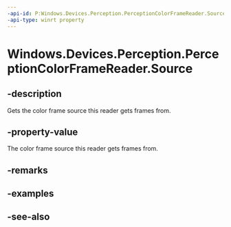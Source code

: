 ----api-id: P:Windows.Devices.Perception.PerceptionColorFrameReader.Source
-api-type: winrt property
---<!-- Property syntaxpublic Windows.Devices.Perception.PerceptionColorFrameSource Source { get; }--># Windows.Devices.Perception.PerceptionColorFrameReader.Source## -descriptionGets the color frame source this reader gets frames from.## -property-valueThe color frame source this reader gets frames from.## -remarks## -examples## -see-also